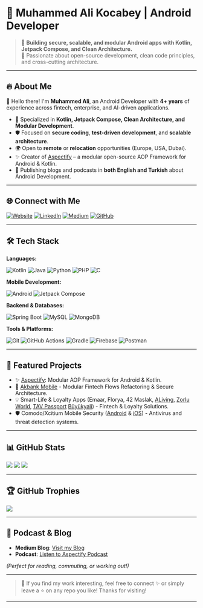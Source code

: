 # 💎 Muhammed Ali Kocabey | Android Developer

> 🚀 **Building secure, scalable, and modular Android apps with Kotlin, Jetpack Compose, and Clean Architecture.**  
> 🎯 Passionate about open-source development, clean code principles, and cross-cutting architecture.

---

## 🔥 About Me

👋 Hello there! I'm **Muhammed Ali**, an Android Developer with **4+ years** of experience across fintech, enterprise, and AI-driven applications.

- 🧩 Specialized in **Kotlin, Jetpack Compose, Clean Architecture, and Modular Development**.
- 🛡️ Focused on **secure coding**, **test-driven development**, and **scalable architecture**.
- 🌍 Open to **remote** or **relocation** opportunities (Europe, USA, Dubai).
- ✨ Creator of [Aspectify](https://github.com/muhammedalikocabey/aspectify) – a modular open-source AOP Framework for Android & Kotlin.
- 📝 Publishing blogs and podcasts in **both English and Turkish** about Android Development.

---

## 🌐 Connect with Me

[![Website](https://img.shields.io/badge/Website-000?style=for-the-badge&logo=About.me&logoColor=white)](https://muhammedalikocabey.com)
[![LinkedIn](https://img.shields.io/badge/LinkedIn-0077B5?style=for-the-badge&logo=linkedin&logoColor=white)](https://linkedin.com/in/muhammedalikocabey)
[![Medium](https://img.shields.io/badge/Medium-12100E?style=for-the-badge&logo=medium&logoColor=white)](https://medium.com/@muhammedalikocabey)
[![GitHub](https://img.shields.io/badge/GitHub-181717?style=for-the-badge&logo=github&logoColor=white)](https://github.com/muhammedalikocabey)

---

## 🛠️ Tech Stack

**Languages:**

![Kotlin](https://img.shields.io/badge/Kotlin-7F52FF?style=for-the-badge&logo=kotlin&logoColor=white)
![Java](https://img.shields.io/badge/Java-ED8B00?style=for-the-badge&logo=openjdk&logoColor=white)
![Python](https://img.shields.io/badge/Python-3670A0?style=for-the-badge&logo=python&logoColor=white)
![PHP](https://img.shields.io/badge/PHP-777BB4?style=for-the-badge&logo=php&logoColor=white)
![C](https://img.shields.io/badge/C-00599C?style=for-the-badge&logo=c&logoColor=white)

**Mobile Development:**

![Android](https://img.shields.io/badge/Android-3DDC84?style=for-the-badge&logo=android&logoColor=white)
![Jetpack Compose](https://img.shields.io/badge/Jetpack%20Compose-4285F4?style=for-the-badge&logo=jetpack-compose&logoColor=white)

**Backend & Databases:**

![Spring Boot](https://img.shields.io/badge/SpringBoot-6DB33F?style=for-the-badge&logo=spring-boot&logoColor=white)
![MySQL](https://img.shields.io/badge/MySQL-4479A1?style=for-the-badge&logo=mysql&logoColor=white)
![MongoDB](https://img.shields.io/badge/MongoDB-4EA94B?style=for-the-badge&logo=mongodb&logoColor=white)

**Tools & Platforms:**

![Git](https://img.shields.io/badge/Git-F05033?style=for-the-badge&logo=git&logoColor=white)
![GitHub Actions](https://img.shields.io/badge/GitHub%20Actions-2088FF?style=for-the-badge&logo=github-actions&logoColor=white)
![Gradle](https://img.shields.io/badge/Gradle-02303A?style=for-the-badge&logo=gradle&logoColor=white)
![Firebase](https://img.shields.io/badge/Firebase-FFCA28?style=for-the-badge&logo=firebase&logoColor=black)
![Postman](https://img.shields.io/badge/Postman-FF6C37?style=for-the-badge&logo=postman&logoColor=white)

---

## 🚀 Featured Projects

- ✨ [Aspectify](https://github.com/muhammedalikocabey/aspectify): Modular AOP Framework for Android & Kotlin.
- 🏦 [Akbank Mobile](https://play.google.com/store/apps/details?id=com.akbank.android.apps.akbank_direkt&hl=en) - Modular Fintech Flows Refactoring & Secure Architecture.  
- 💡 Smart-Life & Loyalty Apps (Emaar, Florya, 42 Maslak, [ALiving](https://play.google.com/store/apps/details?id=com.altamira.acarkent&hl=tr), [Zorlu World](https://play.google.com/store/apps/details?id=com.ehousedigital.zorluworld&hl=tr), [TAV Passport](https://play.google.com/store/apps/details?id=com.altamira.tavpassport&hl=tr)  [Büyükyali](https://play.google.com/store/apps/details?id=com.poisoft.buyukyali&hl=tr)) - Fintech & Loyalty Solutions.
- 🛡️ Comodo/Xcitium Mobile Security ([Android](https://play.google.com/store/apps/details?id=com.comodo.cisme.antivirus&hl=en&pli=1) & [iOS](https://apps.apple.com/us/app/comodo-mobile-security/id1448853386?l=en)) - Antivirus and threat detection systems.

---

## 📊 GitHub Stats

![](https://github-readme-stats.vercel.app/api?username=muhammedalikocabey&theme=dracula&hide_border=false&include_all_commits=true&count_private=true)
![](https://github-readme-streak-stats.herokuapp.com/?user=muhammedalikocabey&theme=dracula&hide_border=false)
![](https://github-readme-stats.vercel.app/api/top-langs/?username=muhammedalikocabey&theme=dracula&hide_border=false&layout=compact)

---

## 🏆 GitHub Trophies

![](https://github-profile-trophy.vercel.app/?username=muhammedalikocabey&theme=gruvbox&no-frame=true&margin-w=10)

---

## 🎤 Podcast & Blog

- **Medium Blog**: [Visit my Blog](https://medium.com/@muhammedalikocabey)
- **Podcast**: [Listen to Aspectify Podcast](https://open.spotify.com/show/7waAQAWmr2WIQNTlTJkkos?si=fad65d7a413248bd)

*(Perfect for reading, commuting, or working out!)*

---

> 💬 If you find my work interesting, feel free to connect ✨ or simply leave a ⭐ on any repo you like! Thanks for visiting!

---
